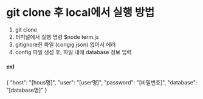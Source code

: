 # git clone 후 local에서 실행 방법
1. git clone
2. 터미널에서 실행 명령 
   $node term.js
3. gitignore한 파일 (congig.json) 없어서 에러
4. config 파일 생성 후, 파일 내에 database 정보 입력
##### ex)
{
  "host": "[hous명]",
  "user": "[user명]",
  "password": "[비밀번호]",
  "database": "[database명]"
}
